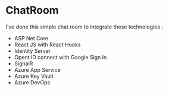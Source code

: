 # ChatRoom
I've done this simple chat room to integrate these technologies :
* ASP Net Core
* React JS with React Hooks
* Identity Server
* Opent ID connect with Google Sign In
* SignalR
* Azure App Service
* Azure Key Vault
* Azure DevOps
